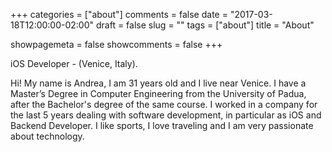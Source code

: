 +++
categories = ["about"]
comments = false
date = "2017-03-18T12:00:00-02:00"
draft = false
slug = ""
tags = ["about"]
title = "About"

showpagemeta = false
showcomments = false
+++

iOS Developer - (Venice, Italy). 

Hi! My name is Andrea, I am 31 years old and I live near Venice. I have a Master’s Degree in Computer Engineering from the University of Padua, after the Bachelor's degree of the same course. I worked in a company for the last 5 years dealing with software development, in particular as iOS and Backend Developer. I like sports, I love traveling and I am very passionate about technology.